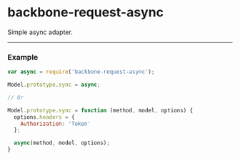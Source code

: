 # backbone-request-async

Simple async adapter.

---

### Example

```js
var async = require('backbone-request-async');

Model.prototype.sync = async;

// Or

Model.prototype.sync = function (method, model, options) {
  options.headers = {
    Authorization: 'Token'
  };

  async(method, model, options);
}
```

